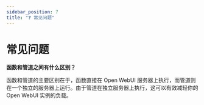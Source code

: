 ```yaml
---
sidebar_position: 7
title: "❓ 常见问题"
---
```


# 常见问题

**函数和管道之间有什么区别？**

函数和管道的主要区别在于，函数直接在 Open WebUI 服务器上执行，而管道则在一个独立的服务器上运行。由于管道在独立服务器上执行，这可以有效减轻你的 Open WebUI 实例的负载。
